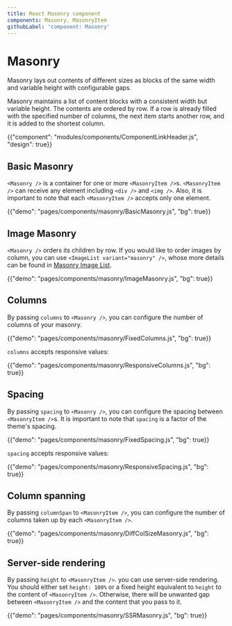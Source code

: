 ```yaml
---
title: React Masonry component
components: Masonry, MasonryItem
githubLabel: 'component: Masonry'
---
```


# Masonry

<p class="description">Masonry lays out contents of different sizes as blocks of the same width and variable height with configurable gaps.</p>

Masonry maintains a list of content blocks with a consistent width but variable height. The contents are ordered by row. If a row is already filled with the specified number of columns, the next item starts another row, and it is added to the shortest column.

{{"component": "modules/components/ComponentLinkHeader.js", "design": true}}

## Basic Masonry

`<Masonry />` is a container for one or more `<MasonryItem />`s. `<MasonryItem />` can receive any element including `<div />` and `<img />`. Also, it is important to note that each `<MasonryItem />` accepts only one element.

{{"demo": "pages/components/masonry/BasicMasonry.js", "bg": true}}

## Image Masonry

`<Masonry />` orders its children by row. If you would like to order images by column, you can use `<ImageList variant="masonry" />`, whose more details can be found in [Masonry Image List](https://next.material-ui.com/components/image-list/#masonry-image-list).

{{"demo": "pages/components/masonry/ImageMasonry.js", "bg": true}}

## Columns

By passing `columns` to `<Masonry />`, you can configure the number of columns of your masonry.

{{"demo": "pages/components/masonry/FixedColumns.js", "bg": true}}

`columns` accepts responsive values:

{{"demo": "pages/components/masonry/ResponsiveColumns.js", "bg": true}}

## Spacing

By passing `spacing` to `<Masonry />`, you can configure the spacing between `<MasonryItem />`s. It is important to note that `spacing` is a factor of the theme's spacing.

{{"demo": "pages/components/masonry/FixedSpacing.js", "bg": true}}

`spacing` accepts responsive values:

{{"demo": "pages/components/masonry/ResponsiveSpacing.js", "bg": true}}

## Column spanning

By passing `columnSpan` to `<MasonryItem />`, you can configure the number of columns taken up by each `<MasonryItem />`.

{{"demo": "pages/components/masonry/DiffColSizeMasonry.js", "bg": true}}

## Server-side rendering

By passing `height` to `<MasonryItem />`. you can use server-side rendering. You should either set `height: 100%` or a fixed height equivalent to `height` to the content of `<MasonryItem />`. Otherwise, there will be unwanted gap between `<MasonryItem />` and the content that you pass to it.

{{"demo": "pages/components/masonry/SSRMasonry.js", "bg": true}}
